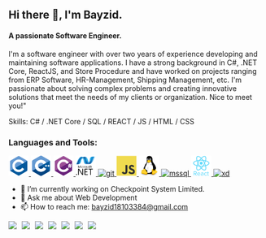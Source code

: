 ## Hi there 👋, I'm Bayzid. 
####  A passionate Software Engineer.

I'm a software engineer with over two years of experience developing and maintaining software applications. I have a strong background in C#, .NET Core, ReactJS, and Store Procedure and have worked on projects ranging from ERP Software, HR-Management, Shipping Management, etc. I'm passionate about solving complex problems and creating innovative solutions that meet the needs of my clients or organization. Nice to meet you!"

Skills:  C# / .NET Core / SQL / REACT / JS / HTML / CSS 

<h3 align="left">Languages and Tools:</h3>
<p align="left"> <a href="https://www.cprogramming.com/" target="_blank" rel="noreferrer"> <img src="https://raw.githubusercontent.com/devicons/devicon/master/icons/c/c-original.svg" alt="c" width="40" height="40"/> </a> <a href="https://www.w3schools.com/cpp/" target="_blank" rel="noreferrer"> <img src="https://raw.githubusercontent.com/devicons/devicon/master/icons/cplusplus/cplusplus-original.svg" alt="cplusplus" width="40" height="40"/> </a> <a href="https://www.w3schools.com/cs/" target="_blank" rel="noreferrer"> <img src="https://raw.githubusercontent.com/devicons/devicon/master/icons/csharp/csharp-original.svg" alt="csharp" width="40" height="40"/> </a> <a href="https://dotnet.microsoft.com/" target="_blank" rel="noreferrer"> <img src="https://raw.githubusercontent.com/devicons/devicon/master/icons/dot-net/dot-net-original-wordmark.svg" alt="dotnet" width="40" height="40"/> </a> <a href="https://git-scm.com/" target="_blank" rel="noreferrer"> <img src="https://www.vectorlogo.zone/logos/git-scm/git-scm-icon.svg" alt="git" width="40" height="40"/> </a> <a href="https://developer.mozilla.org/en-US/docs/Web/JavaScript" target="_blank" rel="noreferrer"> <img src="https://raw.githubusercontent.com/devicons/devicon/master/icons/javascript/javascript-original.svg" alt="javascript" width="40" height="40"/> </a> <a href="https://www.linux.org/" target="_blank" rel="noreferrer"> <img src="https://raw.githubusercontent.com/devicons/devicon/master/icons/linux/linux-original.svg" alt="linux" width="40" height="40"/> </a> <a href="https://www.microsoft.com/en-us/sql-server" target="_blank" rel="noreferrer"> <img src="https://www.svgrepo.com/show/303229/microsoft-sql-server-logo.svg" alt="mssql" width="40" height="40"/> </a> <a href="https://reactjs.org/" target="_blank" rel="noreferrer"> <img src="https://raw.githubusercontent.com/devicons/devicon/master/icons/react/react-original-wordmark.svg" alt="react" width="40" height="40"/> </a> <a href="https://www.adobe.com/products/xd.html" target="_blank" rel="noreferrer"> <img src="https://cdn.worldvectorlogo.com/logos/adobe-xd.svg" alt="xd" width="40" height="40"/> </a> </p>


- 🔭 I’m currently working on Checkpoint System Limited. 
- 💬 Ask me about Web Development 
- 📫 How to reach me: bayzid18103384@gmail.com 


<div style="display: flex; gap: 10px;">
  <a href="https://github.com/Bayzid123"><img src="https://img.icons8.com/color/48/000000/github--v1.png"/></a>
  <a href="https://www.linkedin.com/in/md-bayzid/"><img src="https://img.icons8.com/color/48/000000/linkedin.png"/></a>
  <a href="https://www.facebook.com/bayzid.hossainshahed/"><img src="https://img.icons8.com/color/48/000000/facebook-new.png"/></a>
  <a href="https://www.instagram.com/bayzid_shahed/"><img src="https://img.icons8.com/color/48/000000/instagram-new.png"/></a>
  <a href="https://twitter.com/shahed_bayzid"><img src="https://img.icons8.com/color/48/000000/twitter--v1.png"/></a>
  <a href="https://stackoverflow.com/users/12415382/bayzid-hossain-shahed"><img src="https://img.icons8.com/color/48/000000/stackoverflow.png"/></a>
  <a href="https://www.youtube.com/@BHSVlogs"><img src="https://img.icons8.com/color/48/000000/youtube-play.png"/></a>
</div> 
